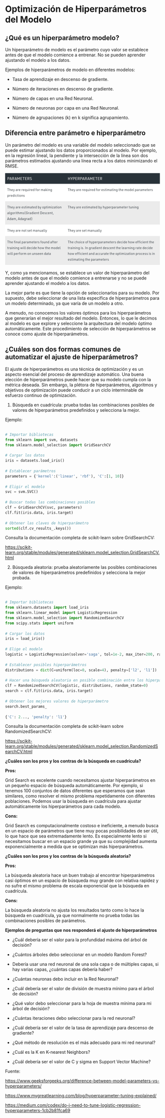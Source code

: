 # Optimización de Hiperparámetros del Modelo

## ¿Qué es un hiperparámetro modelo?

Un hiperparámetro de modelo es el parámetro cuyo valor se establece antes de que el modelo comience a entrenar. No se pueden aprender ajustando el modelo a los datos.

Ejemplos de hiperparámetros de modelo en diferentes modelos:

- Tasa de aprendizaje en descenso de gradiente.

- Número de iteraciones en descenso de gradiente.

- Número de capas en una Red Neuronal.

- Número de neuronas por capa en una Red Neuronal.

- Número de agrupaciones (k) en k significa agrupamiento.

## Diferencia entre parámetro e hiperparámetro

Un parámetro del modelo es una variable del modelo seleccionado que se puede estimar ajustando los datos proporcionados al modelo. Por ejemplo, en la regresión lineal, la pendiente y la intersección de la línea son dos parámetros estimados ajustando una línea recta a los datos minimizando el RMSE.

![parameter_vs_hyperparameter](../assets/parameter_vs_hyperparameter.jpg)

Y, como ya mencionamos, se establece un valor de hiperparámetro del modelo antes de que el modelo comience a entrenarse y no se puede aprender ajustando el modelo a los datos.

La mejor parte es que tiene la opción de seleccionarlos para su modelo. Por supuesto, debe seleccionar de una lista específica de hiperparámetros para un modelo determinado, ya que varía de un modelo a otro.

A menudo, no conocemos los valores óptimos para los hiperparámetros que generarían el mejor resultado del modelo. Entonces, lo que le decimos al modelo es que explore y seleccione la arquitectura del modelo óptimo automáticamente. Este procedimiento de selección de hiperparámetros se conoce como ajuste de hiperparámetros.

## ¿Cuáles son dos formas comunes de automatizar el ajuste de hiperparámetros?

El ajuste de hiperparámetros es una técnica de optimización y es un aspecto esencial del proceso de aprendizaje automático. Una buena elección de hiperparámetros puede hacer que su modelo cumpla con la métrica deseada. Sin embargo, la plétora de hiperparámetros, algoritmos y objetivos de optimización puede conducir a un ciclo interminable de esfuerzo continuo de optimización.

1. Búsqueda en cuadrícula: prueba todas las combinaciones posibles de valores de hiperparámetros predefinidos y selecciona la mejor.

Ejemplo:

```py

# Importar bibliotecas
from sklearn import svm, datasets
from sklearn.model_selection import GridSearchCV

# Cargar los datos
iris = datasets.load_iris()

# Establecer parámetros
parameters = {'kernel':('linear', 'rbf'), 'C':[1, 10]}

# Eligir el modelo
svc = svm.SVC()

# Buscar todas las combinaciones posibles
clf = GridSearchCV(svc, parameters)
clf.fit(iris.data, iris.target)

# Obtener las claves de hiperparámetro
sorted(clf.cv_results_.keys())

```

Consulta la documentación completa de scikit-learn sobre GridSearchCV:

https://scikit-learn.org/stable/modules/generated/sklearn.model_selection.GridSearchCV.html   


2. Búsqueda aleatoria: prueba aleatoriamente las posibles combinaciones de valores de hiperparámetros predefinidos y selecciona la mejor probada.

Ejemplo:

```py

# Importar bibliotecas
from sklearn.datasets import load_iris
from sklearn.linear_model import LogisticRegression
from sklearn.model_selection import RandomizedSearchCV
from scipy.stats import uniform

# Cargar los datos
iris = load_iris()

# Elige el modelo
logistic = LogisticRegression(solver='saga', tol=1e-2, max_iter=200, random_state=0)

# Establecer posibles hiperparámetros
distributions = dict(C=uniform(loc=0, scale=4), penalty=['l2', 'l1'])

# Hacer una búsqueda aleatoria en posible combinación entre los hiperparámetros establecidos
clf = RandomizedSearchCV(logistic, distributions, random_state=0)
search = clf.fit(iris.data, iris.target)

# Obtener los mejores valores de hiperparámetro
search.best_params_

{'C': 2..., 'penalty': 'l1'}

```

Consulta la documentación completa de scikit-learn sobre RandomizedSearchCV:

https://scikit-learn.org/stable/modules/generated/sklearn.model_selection.RandomizedSearchCV.html   


**¿Cuáles son los pros y los contras de la búsqueda en cuadrícula?**

**Pros:**

Grid Search es excelente cuando necesitamos ajustar hiperparámetros en un pequeño espacio de búsqueda automáticamente. Por ejemplo, si tenemos 100 conjuntos de datos diferentes que esperamos que sean similares, como resolver el mismo problema repetidamente con diferentes poblaciones. Podemos usar la búsqueda en cuadrícula para ajustar automáticamente los hiperparámetros para cada modelo.

**Cons:** 

Grid Search es computacionalmente costoso e ineficiente, a menudo busca en un espacio de parámetros que tiene muy pocas posibilidades de ser útil, lo que hace que sea extremadamente lento. Es especialmente lento si necesitamos buscar en un espacio grande ya que su complejidad aumenta exponencialmente a medida que se optimizan más hiperparámetros.

**¿Cuáles son los pros y los contras de la búsqueda aleatoria?**

**Pros:**

La búsqueda aleatoria hace un buen trabajo al encontrar hiperparámetros casi óptimos en un espacio de búsqueda muy grande con relativa rapidez y no sufre el mismo problema de escala exponencial que la búsqueda en cuadrícula. 

**Cons:**

La búsqueda aleatoria no ajusta los resultados tanto como lo hace la búsqueda en cuadrícula, ya que normalmente no prueba todas las combinaciones posibles de parámetros.

**Ejemplos de preguntas que nos responderá el ajuste de hiperparámetros**

- ¿Cuál debería ser el valor para la profundidad máxima del árbol de decisión?

- ¿Cuántos árboles debo seleccionar en un modelo Random Forest?

- Debería usar una red neuronal de una sola capa o de múltiples capas, si hay varias capas, ¿cuántas capas debería haber?

- ¿Cuántas neuronas debo incluir en la Red Neuronal?

- ¿Cuál debería ser el valor de división de muestra mínimo para el árbol de decisión?

- ¿Qué valor debo seleccionar para la hoja de muestra mínima para mi árbol de decisión?

- ¿Cuántas iteraciones debo seleccionar para la red neuronal?

- ¿Cuál debería ser el valor de la tasa de aprendizaje para descenso de gradiente?

- ¿Qué método de resolución es el más adecuado para mi red neuronal?

- ¿Cuál es la K en K-nearest Neighbors?

- ¿Cuál debería ser el valor de C y sigma en Support Vector Machine?


Fuente: 

https://www.geeksforgeeks.org/difference-between-model-parameters-vs-hyperparameters/

https://www.mygreatlearning.com/blog/hyperparameter-tuning-explained/

https://medium.com/codex/do-i-need-to-tune-logistic-regression-hyperparameters-1cb2b81fca69